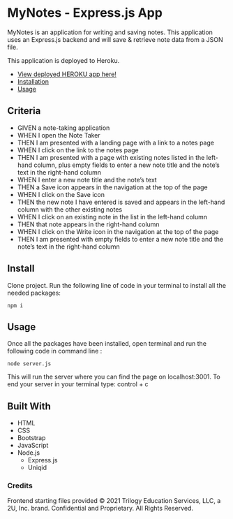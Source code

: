 # MyNotes - Express.js App

MyNotes is an application for writing and saving notes. This application uses an Express.js backend and will save & retrieve note data from a JSON file. 

This application is deployed to Heroku.

  * [View deployed HEROKU app here!](https://cryptic-wave-47447.herokuapp.com/)
  * [Installation](#install)
  * [Usage](#usage)
  

## Criteria

- GIVEN a note-taking application
- WHEN I open the Note Taker
- THEN I am presented with a landing page with a link to a notes page
- WHEN I click on the link to the notes page
- THEN I am presented with a page with existing notes listed in the left-hand column, plus empty fields to enter a new note title and the note’s text in the right-hand column
- WHEN I enter a new note title and the note’s text
- THEN a Save icon appears in the navigation at the top of the page
- WHEN I click on the Save icon
- THEN the new note I have entered is saved and appears in the left-hand column with the other existing notes
- WHEN I click on an existing note in the list in the left-hand column
- THEN that note appears in the right-hand column
- WHEN I click on the Write icon in the navigation at the top of the page
- THEN I am presented with empty fields to enter a new note title and the note’s text in the right-hand column

## Install

Clone project.
Run the following line of code in your terminal to install all the needed packages: 
```
npm i
```

## Usage

Once all the packages have been installed, open terminal and run the following code in command line : 
```
node server.js
```
This will run the server where you can find the page on localhost:3001. To end your server in your terminal type: control + c

## Built With
- HTML
- CSS
- Bootstrap 
- JavaScript
- Node.js
  - Express.js
  - Uniqid

### Credits
Frontend starting files provided © 2021 Trilogy Education Services, LLC, a 2U, Inc. brand. Confidential and Proprietary. All Rights Reserved.